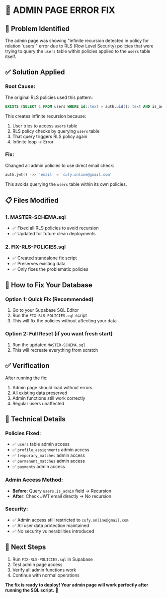 # 🔧 ADMIN PAGE ERROR FIX

## 🚨 **Problem Identified**
The admin page was showing "infinite recursion detected in policy for relation 'users'" error due to RLS (Row Level Security) policies that were trying to query the `users` table within policies applied to the `users` table itself.

## ✅ **Solution Applied**

### **Root Cause:**
The original RLS policies used this pattern:
```sql
EXISTS (SELECT 1 FROM users WHERE id::text = auth.uid()::text AND is_admin = true)
```

This creates infinite recursion because:
1. User tries to access `users` table
2. RLS policy checks by querying `users` table  
3. That query triggers RLS policy again
4. Infinite loop → Error

### **Fix:**
Changed all admin policies to use direct email check:
```sql
auth.jwt() ->> 'email' = 'cufy.online@gmail.com'
```

This avoids querying the `users` table within its own policies.

## 📋 **Files Modified**

### **1. MASTER-SCHEMA.sql** 
- ✅ Fixed all RLS policies to avoid recursion
- ✅ Updated for future clean deployments

### **2. FIX-RLS-POLICIES.sql** 
- ✅ Created standalone fix script 
- ✅ Preserves existing data
- ✅ Only fixes the problematic policies

## 🚀 **How to Fix Your Database**

### **Option 1: Quick Fix (Recommended)**
1. Go to your Supabase SQL Editor
2. Run the `FIX-RLS-POLICIES.sql` script
3. This will fix the policies without affecting your data

### **Option 2: Full Reset (if you want fresh start)**
1. Run the updated `MASTER-SCHEMA.sql`
2. This will recreate everything from scratch

## ✅ **Verification**

After running the fix:
1. Admin page should load without errors
2. All existing data preserved
3. Admin functions still work correctly
4. Regular users unaffected

## 🔧 **Technical Details**

### **Policies Fixed:**
- ✅ `users` table admin access
- ✅ `profile_assignments` admin access
- ✅ `temporary_matches` admin access  
- ✅ `permanent_matches` admin access
- ✅ `payments` admin access

### **Admin Access Method:**
- **Before**: Query `users.is_admin` field → Recursion
- **After**: Check JWT email directly → No recursion

### **Security:**
- ✅ Admin access still restricted to `cufy.online@gmail.com`
- ✅ All user data protection maintained
- ✅ No security vulnerabilities introduced

## 🎯 **Next Steps**
1. Run `FIX-RLS-POLICIES.sql` in Supabase
2. Test admin page access
3. Verify all admin functions work
4. Continue with normal operations

**The fix is ready to deploy! Your admin page will work perfectly after running the SQL script.** 🎉

